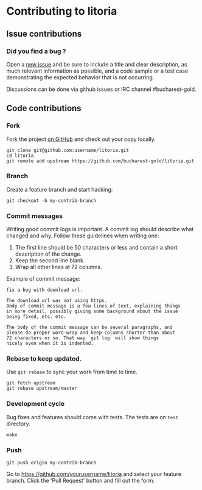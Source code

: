 # Contributing to litoria

## Issue contributions

### Did you find a bug ?

Open a [new issue](https://github.com/bucharest-gold/litoria/issues/new)
and be sure to include a title and clear description, as much relevant information
as possible, and a code sample or a test case demonstrating the expected behavior
that is not occurring.

Discussions can be done via github issues or IRC channel #bucharest-gold.

## Code contributions

### Fork

Fork the project [on GitHub](https://github.com/bucharest-gold/litoria)
and check out your copy locally.

```
git clone git@github.com:username/litoria.git
cd litoria
git remote add upstream https://github.com/bucharest-gold/litoria.git
```

### Branch

Create a feature branch and start hacking:

```
git checkout -b my-contrib-branch
```

### Commit messages

Writing good commit logs is important. A commit log should describe what
changed and why. Follow these guidelines when writing one:

1. The first line should be 50 characters or less and contain a short
   description of the change.
2. Keep the second line blank.
3. Wrap all other lines at 72 columns.

Example of commit message:

```
fix a bug with download url.

The download url was not using https.
Body of commit message is a few lines of text, explaining things
in more detail, possibly giving some background about the issue
being fixed, etc. etc.

The body of the commit message can be several paragraphs, and
please do proper word-wrap and keep columns shorter than about
72 characters or so. That way `git log` will show things
nicely even when it is indented.
```

### Rebase to keep updated.

Use `git rebase` to sync your work from time to time.

```
git fetch upstream
git rebase upstream/master
```

### Development cycle

Bug fixes and features should come with tests.
The tests are on `test` directory.

```
make
```

### Push

```
git push origin my-contrib-branch
```

Go to https://github.com/yourusername/litoria and select your feature branch.
Click the 'Pull Request' button and fill out the form.
